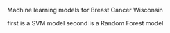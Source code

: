 Machine learning models for Breast Cancer Wisconsin 

first is a SVM model
second is a Random Forest model
